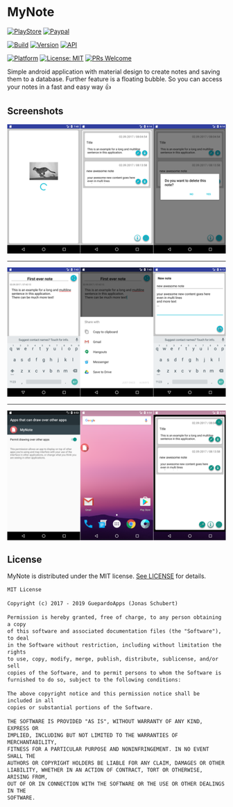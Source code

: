 # MyNote

[![PlayStore](https://img.shields.io/badge/PlayStore-MyNotes-blue.svg)](https://play.google.com/store/apps/details?id=guepardoapps.mynote)
[![Paypal](https://img.shields.io/badge/paypal-donate-blue.svg)](https://www.paypal.me/GuepardoApps)

[![Build](https://img.shields.io/badge/build-success-green.svg)](./releases)
[![Version](https://img.shields.io/badge/version-2.0.1.190728-blue.svg)](./releases)
[![API](https://img.shields.io/badge/API-26+-blue.svg)](https://android-arsenal.com/api?level=26)

[![Platform](https://img.shields.io/badge/platform-Android-blue.svg)](https://www.android.com)
[![License: MIT](https://img.shields.io/badge/License-MIT-blue.svg)](https://opensource.org/licenses/MIT)
[![PRs Welcome](https://img.shields.io/badge/PRs-welcome-brightgreen.svg)](http://makeapullrequest.com)

Simple android application with material design to create notes and saving them to a database.
Further feature is a floating bubble. So you can access your notes in a fast and easy way :+1:

## Screenshots

![alt tag](screenshots/header_001.png)
___________________________________

![alt tag](screenshots/header_002.png)
___________________________________

![alt tag](screenshots/header_003.png)

## License

MyNote is distributed under the MIT license. [See LICENSE](LICENSE.md) for details.

```
MIT License

Copyright (c) 2017 - 2019 GuepardoApps (Jonas Schubert)

Permission is hereby granted, free of charge, to any person obtaining a copy
of this software and associated documentation files (the "Software"), to deal
in the Software without restriction, including without limitation the rights
to use, copy, modify, merge, publish, distribute, sublicense, and/or sell
copies of the Software, and to permit persons to whom the Software is
furnished to do so, subject to the following conditions:

The above copyright notice and this permission notice shall be included in all
copies or substantial portions of the Software.

THE SOFTWARE IS PROVIDED "AS IS", WITHOUT WARRANTY OF ANY KIND, EXPRESS OR
IMPLIED, INCLUDING BUT NOT LIMITED TO THE WARRANTIES OF MERCHANTABILITY,
FITNESS FOR A PARTICULAR PURPOSE AND NONINFRINGEMENT. IN NO EVENT SHALL THE
AUTHORS OR COPYRIGHT HOLDERS BE LIABLE FOR ANY CLAIM, DAMAGES OR OTHER
LIABILITY, WHETHER IN AN ACTION OF CONTRACT, TORT OR OTHERWISE, ARISING FROM,
OUT OF OR IN CONNECTION WITH THE SOFTWARE OR THE USE OR OTHER DEALINGS IN THE
SOFTWARE.
```
